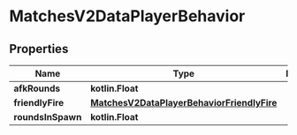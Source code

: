 
# MatchesV2DataPlayerBehavior

## Properties
| Name | Type | Description | Notes |
| ------------ | ------------- | ------------- | ------------- |
| **afkRounds** | **kotlin.Float** |  |  |
| **friendlyFire** | [**MatchesV2DataPlayerBehaviorFriendlyFire**](MatchesV2DataPlayerBehaviorFriendlyFire.md) |  |  |
| **roundsInSpawn** | **kotlin.Float** |  |  [optional] |



